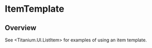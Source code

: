 # ItemTemplate

<ProxySummary/>

## Overview

See <Titanium.UI.ListItem> for examples of using an item template.

<ApiDocs/>
